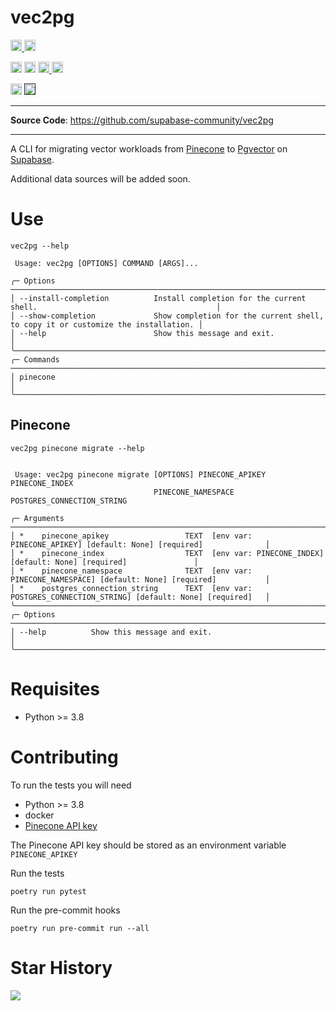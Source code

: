 # vec2pg


<p>
    <a href="https://github.com/supabase-community/vec2pg/actions">
        <img src="https://github.com/supabase-community/vec2pg/workflows/tests/badge.svg" alt="Test Status" height="18">
    </a>
    <a href="https://github.com/supabase-community/vec2pg/actions">
        <img src="https://github.com/supabase-community/vec2pg/workflows/pre-commit/badge.svg" alt="Pre-commit Status" height="18">
    </a>
</p>
<p>
    <a href="https://github.com/supabase-community/vec2pg/blob/master/LICENSE"><img src="https://img.shields.io/pypi/l/markdown-subtemplate.svg" alt="License" height="18"></a>
    <a href="https://badge.fury.io/py/alembic_utils"><img src="https://badge.fury.io/py/vec2pg.svg" alt="PyPI version" height="18"></a>
    <a href="https://github.com/psf/black">
      <img src="https://img.shields.io/badge/code%20style-black-000000.svg" alt="Codestyle Black" height="18">
    </a>
    <a href="https://pypi.org/project/vec2pg/"><img src="https://img.shields.io/pypi/dm/vec2pg.svg" alt="Download count" height="18"></a>
</p>
<p>
    <a href="https://www.python.org/downloads/"><img src="https://img.shields.io/badge/python-3.8+-blue.svg" alt="Python version" height="18"></a>
    <a href=""><img src="https://img.shields.io/badge/postgresql-14+-blue.svg" alt="PostgreSQL version" height="18"></a>
</p>

---

**Source Code**: <a href="https://github.com/supabase-community/vec2pg" target="_blank">https://github.com/supabase-community/vec2pg</a>

---

A CLI for migrating vector workloads from [Pinecone](https://www.pinecone.io/) to [Pgvector](https://github.com/pgvector/pgvector) on [Supabase](https://supabase.com).

Additional data sources will be added soon.

# Use

```
vec2pg --help
```

```                                                                                                                                           
 Usage: vec2pg [OPTIONS] COMMAND [ARGS]...                                                                               
                                                                                                                         
╭─ Options ──────────────────────────────────────────────────────────────────────────────────────────────────────╮
│ --install-completion          Install completion for the current shell.                                        │
│ --show-completion             Show completion for the current shell, to copy it or customize the installation. │
│ --help                        Show this message and exit.                                                      │
╰────────────────────────────────────────────────────────────────────────────────────────────────────────────────╯
╭─ Commands ─────────────────────────────────────────────────────────────────────────────────────────────────────╮
│ pinecone                                                                                                       │
╰────────────────────────────────────────────────────────────────────────────────────────────────────────────────╯
```

## Pinecone

```
vec2pg pinecone migrate --help
```

```

 Usage: vec2pg pinecone migrate [OPTIONS] PINECONE_APIKEY PINECONE_INDEX                                                 
                                PINECONE_NAMESPACE POSTGRES_CONNECTION_STRING                                            
                                                                                                                         
╭─ Arguments ───────────────────────────────────────────────────────────────────────────────────────────────────╮
│ *    pinecone_apikey                 TEXT  [env var: PINECONE_APIKEY] [default: None] [required]              │
│ *    pinecone_index                  TEXT  [env var: PINECONE_INDEX] [default: None] [required]               │
│ *    pinecone_namespace              TEXT  [env var: PINECONE_NAMESPACE] [default: None] [required]           │
│ *    postgres_connection_string      TEXT  [env var: POSTGRES_CONNECTION_STRING] [default: None] [required]   │
╰───────────────────────────────────────────────────────────────────────────────────────────────────────────────╯
╭─ Options ──────────────────────────────────────────────────────────────────────────────────────────────────────╮
│ --help          Show this message and exit.                                                                    │
╰────────────────────────────────────────────────────────────────────────────────────────────────────────────────╯
```


# Requisites
- Python >= 3.8

# Contributing

To run the tests you will need
- Python >= 3.8
- docker
- [Pinecone API key](https://docs.pinecone.io/guides/get-started/authentication#find-your-pinecone-api-key)

The Pinecone API key should be stored as an environment variable `PINECONE_APIKEY`

Run the tests
```
poetry run pytest
```

Run the pre-commit hooks
```
poetry run pre-commit run --all
```

# Star History

![](https://starchart.cc/supabase-community/vec2pg.svg)
